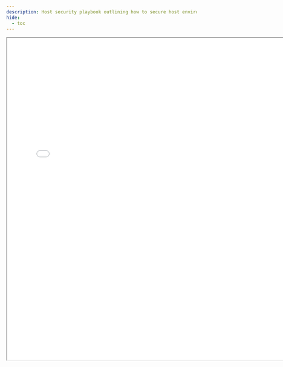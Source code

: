 ```yaml
---
description: Host security playbook outlining how to secure host environments and enforce policies using AccuKnox’s zero trust CNAPP capabilities.
hide:
  - toc
---
```


<div>
  <iframe id="inlineFrameManual"
      title="Inline Frame Manual"
      width="150%"
      height="850"
      src="/how-to/hostsec.pdf">
  </iframe>
</div>
